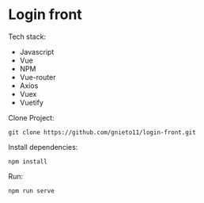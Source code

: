 # Login front

Tech stack:

* Javascript
* Vue
* NPM
* Vue-router
* Axios
* Vuex
* Vuetify

Clone Project:
```
git clone https://github.com/gnieto11/login-front.git
```

Install dependencies:
```
npm install
```
Run:

```
npm run serve
```
